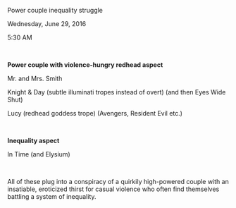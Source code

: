 Power couple inequality struggle

Wednesday, June 29, 2016

5:30 AM

 

**Power couple with violence-hungry redhead aspect**

Mr. and Mrs. Smith

Knight & Day (subtle illuminati tropes instead of overt) (and then Eyes Wide Shut)

Lucy (redhead goddess trope) (Avengers, Resident Evil etc.)

 

**Inequality aspect**

In Time (and Elysium)

 

All of these plug into a conspiracy of a quirkily high-powered couple with an insatiable, eroticized thirst for casual violence who often find themselves battling a system of inequality.

 

